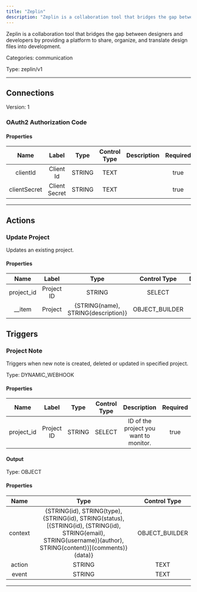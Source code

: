 ```yaml
---
title: "Zeplin"
description: "Zeplin is a collaboration tool that bridges the gap between designers and developers by providing a platform to share, organize, and translate design files into development."
---
```


Zeplin is a collaboration tool that bridges the gap between designers and developers by providing a platform to share, organize, and translate design files into development.


Categories: communication


Type: zeplin/v1

<hr />



## Connections

Version: 1


### OAuth2 Authorization Code

#### Properties

|      Name       |      Label     |     Type     |     Control Type     |     Description     |     Required        |
|:--------------:|:--------------:|:------------:|:--------------------:|:-------------------:|:-------------------:|
| clientId | Client Id | STRING | TEXT  |  | true  |
| clientSecret | Client Secret | STRING | TEXT  |  | true  |





<hr />



## Actions


### Update Project
Updates an existing project.

#### Properties

|      Name       |      Label     |     Type     |     Control Type     |     Description     |     Required        |
|:--------------:|:--------------:|:------------:|:--------------------:|:-------------------:|:-------------------:|
| project_id | Project ID | STRING | SELECT  |  Project to update.  |  true  |
| __item | Project | {STRING\(name), STRING\(description)} | OBJECT_BUILDER  |  | true  |






## Triggers


### Project Note
Triggers when new note is created, deleted or updated in specified project.

Type: DYNAMIC_WEBHOOK
#### Properties

|      Name       |      Label     |     Type     |     Control Type     |     Description     |     Required        |
|:--------------:|:--------------:|:------------:|:--------------------:|:-------------------:|:-------------------:|
| project_id | Project ID | STRING | SELECT  |  ID of the project you want to monitor.  |  true  |


#### Output



Type: OBJECT


#### Properties

|     Name     |     Type     |     Control Type     |
|:------------:|:------------:|:--------------------:|
| context | {STRING\(id), STRING\(type), {STRING\(id), STRING\(status), [{STRING\(id), {STRING\(id), STRING\(email), STRING\(username)}\(author), STRING\(content)}]\(comments)}\(data)} | OBJECT_BUILDER  |
| action | STRING | TEXT  |
| event | STRING | TEXT  |







<hr />

